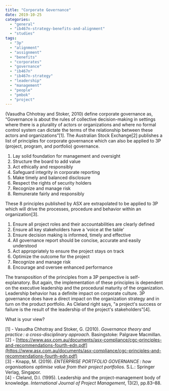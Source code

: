 ```yaml
---
title: "Corporate Governance"
date: 2019-10-25
categories: 
  - "general"
  - "ib467n-strategy-benefits-and-alignment"
  - "studies"
tags: 
  - "3p"
  - "alignment"
  - "assignment"
  - "benefits"
  - "corporates"
  - "governance"
  - "ib467n"
  - "ib467n-strategy"
  - "leadership"
  - "management"
  - "people"
  - "pmbok"
  - "project"
---
```


(Vasudha Chhotray and Stoker, 2010) define corporate governance as, “Governance is about the rules of collective decision-making in settings where there is a plurality of actors or organizations and where no formal control system can dictate the terms of the relationship between these actors and organizations”\[1\]. The Australian Stock Exchange\[2\] publishes a list of principles for corporate governance which can also be applied to 3P (project, program, and portfolio) governance.

1. Lay solid foundation for management and oversight
2. Structure the board to add value
3. Act ethically and responsibly
4. Safeguard integrity in corporate reporting
5. Make timely and balanced disclosure
6. Respect the rights of security holders
7. Recognize and manage risk
8. Remunerate fairly and responsibly

These 8 principles published by ASX are extrapolated to be applied to 3P which will drive the processes, procedure and behavior within an organization\[3\].

1. Ensure all project roles and their accountabilities are clearly defined
2. Ensure all key stakeholders have a ‘voice at the table’
3. Ensure decision making is informed, timely and effective
4. All governance report should be concise, accurate and easily understood
5. Act appropriately to ensure the project stays on track
6. Optimize the outcome for the project
7. Recognize and manage risk
8. Encourage and oversee enhanced performance

The transposition of the principles from a 3P perspective is self-explanatory. But again, the implementation of these principles is dependent on the executive leadership and the procedural maturity of the organization. Leadership behavior has a definite impact on corporate culture. 3P governance does have a direct impact on the organization strategy and in turn on the product portfolio. As Cleland right says, "a project's success or failure is the result of the leadership of the project's stakeholders"\[4\].

What is your view?

\[1\] - Vasudha Chhotray and Stoker, G. (2010). _Governance theory and practice : a cross-disciplinary approach_. Basingstoke: Palgrave Macmillan.  
\[2\] - [https://www.asx.com.au/documents/asx-compliance/cgc-principles-and-recommendations-fourth-edn.pdf](https://www.asx.com.au/documents/asx-compliance/cgc-principles-and-recommendations-fourth-edn.pdf)  
\[3\] - Knapp, M. (2019). _ENTERPRISE PORTFOLIO GOVERNANCE : how organisations optimise value from their project portfolios._ S.L.: Springer Verlag, Singapor.  
\[4\] - Cleland, D.I. (1995). Leadership and the project-management body of knowledge. _International Journal of Project Management_, 13(2), pp.83–88.

‌

‌

‌

